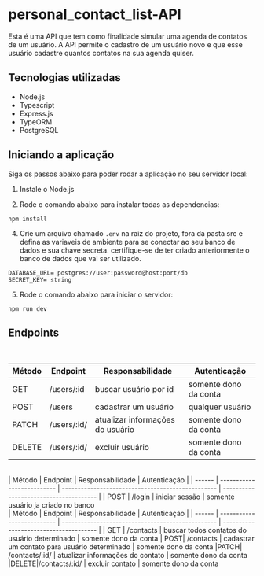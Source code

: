# personal_contact_list-API

Esta é uma API que tem como finalidade simular uma agenda de contatos de um usuário. A API permite o cadastro de um usuário novo e que esse usuário cadastre quantos contatos na sua agenda quiser. 

## Tecnologias utilizadas

- Node.js
- Typescript
- Express.js
- TypeORM
- PostgreSQL

## Iniciando a aplicação

Siga os passos abaixo para poder rodar a aplicação no seu servidor local:

1. Instale o Node.js

2. Rode o comando abaixo para instalar todas as dependencias:

```
npm install
```

4. Crie um arquivo chamado `.env` na raiz do projeto, fora da pasta src e defina as variaveis de ambiente para se conectar ao seu banco de dados e sua chave secreta. 
certifique-se de ter criado anteriormente o banco de dados que vai ser utilizado.

```
DATABASE_URL= postgres://user:password@host:port/db
SECRET_KEY= string
```

5. Rode o comando abaixo para iniciar o servidor:

```
npm run dev
```
## Endpoints
<br/>

| Método | Endpoint                   | Responsabilidade                                  | Autenticação                           |
| ------ | -------------------------- | ------------------------------------------------- | -------------------------------------- |
| GET | /users/:id                    | buscar usuário por id                             | somente dono da conta 
| POST| /users                        | cadastrar um usuário                              | qualquer usuário
|PATCH| /users/:id/                   | atualizar informações do usuário                  | somente dono da conta
|DELETE|/users/:id/                   | excluir usuário                                   | somente dono da conta

<br/>
| Método | Endpoint                   | Responsabilidade                                  | Autenticação                           |
| ------ | -------------------------- | ------------------------------------------------- | -------------------------------------- |
| POST   | /login                     | iniciar sessão                                    | somente usuário ja criado no banco 

<br/>
| Método | Endpoint                   | Responsabilidade                                  | Autenticação                           |
| ------ | -------------------------- | ------------------------------------------------- | -------------------------------------- |
| GET | /contacts                     | buscar todos contatos do usuário determinado      | somente dono da conta 
| POST| /contacts                     | cadastrar um contato para usuário determinado     | somente dono da conta
|PATCH| /contacts/:id/                | atualizar informações do contato                  | somente dono da conta
|DELETE|/contacts/:id/                | excluir contato                                   | somente dono da conta

